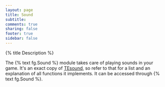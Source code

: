 ```yaml
---
layout: page
title: Sound 
subtitle:
comments: true
sharing: false
footer: true
sidebar: false 
---
```


{% title Description %}

The {% text fg.Sound %} module takes care of playing sounds in your game. It's an exact copy of [TEsound](https://love2d.org/wiki/TEsound),
so refer to that for a list and an explanation of all functions it implements. It can be accessed through {% text fg.Sound %}.
